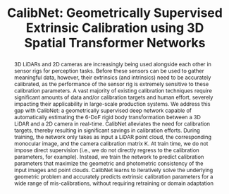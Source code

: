 ---
layout: project-page-new
title: "CalibNet: Geometrically Supervised Extrinsic Calibration using 3D Spatial Transformer Networks"
authors:
  - name: Ganesh Iyer
    sup: 1
  - name: R. Karnik Ram
    sup: 1
  - name: J. Krishna Murthy
    sup: 2
  - name: K. Madhava Krishna
    sup: 1
affiliations:
  - name: IIIT Hyderabad, India
    link: https://robotics.iiit.ac.in
    sup: 1
  - name: Mila, Universite de Montreal  
    link: https://mila.quebec/
    sup: 2
permalink: /publications/2018/Iyer_CalibNet/
abstract: "3D LiDARs and 2D cameras are increasingly being used alongside each other in sensor rigs for perception tasks. Before these sensors can be used to gather meaningful data, however, their extrinsics (and intrinsics) need to be accurately calibrated, as the performance of the sensor rig is extremely sensitive to these calibration parameters. A vast majority of existing calibration techniques require significant amounts of data and/or calibration targets and human effort, severely impacting their applicability in large-scale production systems. We address this gap with CalibNet: a geometrically supervised deep network capable of automatically estimating the 6-DoF rigid body transformation between a 3D LiDAR and a 2D camera in real-time. CalibNet alleviates the need for calibration targets, thereby resulting in significant savings in calibration efforts. During training, the network only takes as input a LiDAR point cloud, the corresponding monocular image, and the camera calibration matrix K. At train time, we do not impose direct supervision (i.e., we do not directly regress to the calibration parameters, for example). Instead, we train the network to predict calibration parameters that maximize the geometric and photometric consistency of the input images and point clouds. CalibNet learns to iteratively solve the underlying geometric problem and accurately predicts extrinsic calibration parameters for a wide range of mis-calibrations, without requiring retraining or domain adaptation"
paper: https://arxiv.org/pdf/1803.08181.pdf
iframe: https://www.youtube.com/embed/WyW9T2dSbec

---